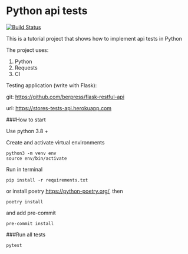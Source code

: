 # Python api tests

[![Build Status](https://app.travis-ci.com/Roophina/api_tests_home_work.svg?branch=master)](https://app.travis-ci.com/Roophina/api_tests_home_work)

This is a tutorial project that shows how to implement api tests in Python

The project uses:
1. Python
2. Requests
3. CI


Testing application (write with Flask):

git: https://github.com/berpress/flask-restful-api

url: https://stores-tests-api.herokuapp.com


###How to start

Use python 3.8 +

Create and activate virtual environments

```
python3 -m venv env
source env/bin/activate
```

Run in terminal

```
pip install -r requirements.txt
```

or install poetry https://python-poetry.org/, then

```
poetry install
```

and add pre-commit
```
pre-commit install
```

###Run all tests

```python
pytest
```
